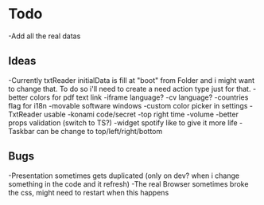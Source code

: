 # Todo

-Add all the real datas

## Ideas

-Currently txtReader initialData is fill at "boot" from Folder and i might want to change that. To do so i'll need to create a need action type just for that.
-better colors for pdf text link
-iframe language?
-cv language?
-countries flag for i18n
-movable software windows
-custom color picker in settings
-TxtReader usable
-konami code/secret
-top right time
-volume
-better props validation (switch to TS?)
-widget spotify like to give it more life
-Taskbar can be change to top/left/right/bottom

## Bugs

-Presentation sometimes gets duplicated (only on dev? when i change something in the code and it refresh)
-The real Browser sometimes broke the css, might need to restart when this happens
